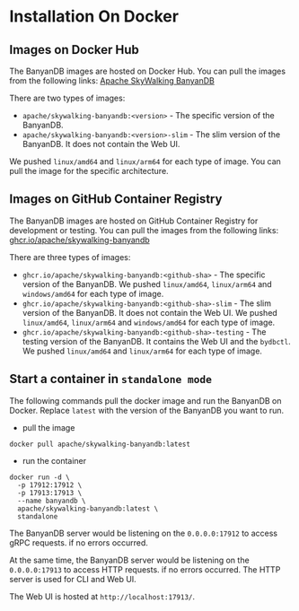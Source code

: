 # Installation On Docker

## Images on Docker Hub

The BanyanDB images are hosted on Docker Hub. You can pull the images from the following links: [Apache SkyWalking BanyanDB](https://hub.docker.com/r/apache/skywalking-banyandb)

There are two types of images:

- `apache/skywalking-banyandb:<version>` - The specific version of the BanyanDB.
- `apache/skywalking-banyandb:<version>-slim` - The slim version of the BanyanDB. It does not contain the Web UI.

We pushed `linux/amd64` and `linux/arm64` for each type of image. You can pull the image for the specific architecture.

## Images on GitHub Container Registry

The BanyanDB images are hosted on GitHub Container Registry for development or testing. You can pull the images from the following links: [ghcr.io/apache/skywalking-banyandb](https://github.com/apache/skywalking-banyandb/pkgs/container/skywalking-banyandb)

There are three types of images:

- `ghcr.io/apache/skywalking-banyandb:<github-sha>` - The specific version of the BanyanDB. We pushed `linux/amd64`,  `linux/arm64` and `windows/amd64` for each type of image.
- `ghcr.io/apache/skywalking-banyandb:<github-sha>-slim` - The slim version of the BanyanDB. It does not contain the Web UI. We pushed `linux/amd64`,  `linux/arm64` and `windows/amd64` for each type of image.
- `ghcr.io/apache/skywalking-banyandb:<github-sha>-testing` - The testing version of the BanyanDB. It contains the Web UI and the `bydbctl`. We pushed `linux/amd64` and  `linux/arm64` for each type of image.

## Start a container in `standalone mode`
The following commands pull the docker image and run the BanyanDB on Docker. Replace `latest` with the version of the BanyanDB you want to run.
- pull the image
```shell
docker pull apache/skywalking-banyandb:latest
```
- run the container
```shell
docker run -d \
  -p 17912:17912 \
  -p 17913:17913 \
  --name banyandb \
  apache/skywalking-banyandb:latest \
  standalone
```

The BanyanDB server would be listening on the `0.0.0.0:17912` to access gRPC requests. if no errors occurred.

At the same time, the BanyanDB server would be listening on the `0.0.0.0:17913` to access HTTP requests. if no errors occurred. The HTTP server is used for CLI and Web UI.

The Web UI is hosted at `http://localhost:17913/`.
